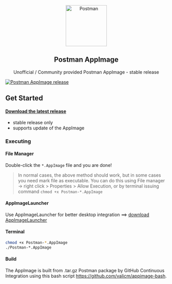 <p align="center"><img src="https://voyager.postman.com/logo/postman-logo-icon-orange.svg" alt="Postman" width=128 height=128></p>
<h2 align="center">Postman AppImage</h2>
<p align="center">Unofficial / Community provided Postman AppImage - stable release</p>

[![Postman AppImage release](https://github.com/valicm/Postman-AppImage/actions/workflows/release.yml/badge.svg?branch=main)](https://github.com/valicm/Postman-AppImage/actions/workflows/release.yml)

## Get Started

#### [Download the latest release](https://github.com/valicm/Postman-AppImage/releases/latest)
- stable release only
- supports update of the AppImage

### Executing
#### File Manager
Double-click the `*.AppImage` file and you are done!

> In normal cases, the above method should work, but in some cases you 
> need mark file as executable. You can do this using File manager -> right click > Properties > Allow Execution,
> or by terminal issuing command `chmod +x Postman-*.AppImage`

#### AppImageLauncher
Use AppImageLauncher for better desktop integration ==> [download AppImageLauncher](https://github.com/TheAssassin/AppImageLauncher)

#### Terminal
```bash
chmod +x Postman-*.AppImage
./Postman-*.AppImage
```

#### Build
The AppImage is built from .tar.gz Postman package by GitHub Continuous Integration using this
bash script https://github.com/valicm/appimage-bash.
